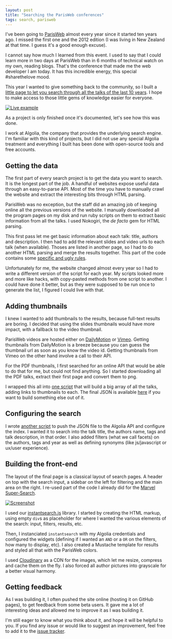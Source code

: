 ```yaml
---
layout: post
title: "Searching the ParisWeb conferences"
tags: search, parisweb
---
```


I've been going to [ParisWeb][1] almost every year since
it started ten years ago. I missed the first one and the 2012 edition (I was
living in New Zealand at that time. I guess it's a good enough excuse).

I cannot say how much I learned from this event. I used to say that I could
learn more in two days at ParisWeb than in 6 months of technical watch on my
own, reading blogs. That's the conference that made me the web developer I am
today. It has this incredible energy, this special #sharethelove mood.

This year I wanted to give something back to the community, so I built a [little
page to let you search through all the talks of the last 10 years][2]. I hope to
make access to those little gems of knowledge easier for everyone.

[![Live example][3]](https://pixelastic.github.io/parisweb/)

As a project is only finished once it's documented, let's see how this was
done.

I work at Algolia, the company that provides the underlying search engine.
I'm familiar with this kind of projects, but I did not use any
special Algolia treatment and everything I built has been done with open-source
tools and free accounts.

## Getting the data

The first part of every search project is to get the data you want to search. It
is the longest part of the job. A handful of websites expose useful
data through an easy-to-parse API. Most of the time you have to manually crawl
the website and extract the interesting bits through HTML parsing.

ParisWeb was no exception, but the staff did an amazing job of keeping online
all the previous versions of the website. I manually downloaded all the program
pages on my disk and run ruby scripts on them to extract basic information from
all the talks. I used Nokogiri, the *de facto* gem for HTML parsing.

This first pass let me get basic information about each talk: title, authors and
description. I then had to add the relevant slides and video urls to each talk
(when available). Thoses are listed in another page, so I had to do
another HTML parsing and merge the results together. This part of the code
contains some [specific and ugly rules][4].

Unfortunately for me, the website changed almost every year so I had to write
a different version of the script for each year. My scripts looked
more and more like hacks, with copy-pasted methods from one script to another.
I could have done it better, but as they were supposed to be run once to
generate the list, I figured I could live with that.

## Adding thumbnails

I knew I wanted to add thumbnails to the results, because full-text results are
boring. I decided that using the slides thumbnails would have more impact, with
a fallback to the video thumbnail.

ParisWeb videos are hosted either on [DailyMotion][5] or [Vimeo][6]. Getting
thumbnails from DailyMotion is a breeze because you can guess the thumbnail url
as soon as you know the video id. Getting thumbnails from Vimeo on the other
hand involve a call to their API.

For the PDF thumbnails, I first searched for an online API that would be able to
do that for me, but could not find anything. So I started downloading all the
PDF talks, extract their first page and convert them to png.

I wrapped this all into [one script][7] that will build a big array of all the
talks, adding links to thumbnails to each. The final JSON is available [here][8]
if you want to build something else out of it.

## Configuring the search

I wrote [another script][9] to push the JSON file to the Algolia API and
configure the index. I wanted it to search into the talk title, the authors
name, tags and talk description, in that order. I also added filters (what we
call facets) on the authors, tags and year as well as defining synonyms (like
js/javascript or ux/user experience).

## Building the front-end

The layout of the final page is a classical layout of search pages. A header on
top with the search input, a sidebar on the left for filtering and the main area
on the right. I re-used part of the code I already did for the [Marvel
Super-Search][10].

[![Screenshot][11]](https://pixelastic.github.io/parisweb/)

I used our [instantsearch.js][12] library. I started by creating the HTML
markup, using empty `div`s as placeholder for where I wanted the various
elements of the search: input, filters, results, etc.

Then, I instanciated `instantsearch` with my Algolia credentials and configured
the widgets (defining if I wanted an `AND` or a `OR` on the filters, how many to
display, etc). I also created a Mustache template for results and styled all
that with the ParisWeb colors.

I used [Cloudinary][13] as a CDN for the images, which let me resize, compress
and cache them on the fly. I also forced all author pictures into grayscale for
a better visual harmony.

## Getting feedback

As I was building it, I often pushed the site online (hosting it on GitHub
pages), to get feedback from some beta users. It gave me a lot of interesting
ideas and allowed me to improve it as I was building it.

I'm still eager to know what you think about it, and hope it will be helpful to
you. If you find any issue or would like to suggest an improvement, feel free to
add it to the [issue tracker][14].


[1]: https://www.paris-web.fr/
[2]: https://pixelastic.github.io/parisweb/
[3]: /img/files/2016-09-05/parisweb.gif
[4]: https://github.com/pixelastic/parisweb/blob/master/scripts/2009#L171-L173
[5]: http://www.dailymotion.com/parisweb
[6]: https://vimeo.com/parisweb
[7]: https://github.com/pixelastic/parisweb/blob/master/scripts/consolidate
[8]: https://github.com/pixelastic/parisweb/blob/master/records/records.json
[9]: https://github.com/pixelastic/parisweb/blob/master/scripts/push
[10]: http://pixelastic.github.io/marvel/
[11]: /img/files/2016-09-05/parisweb.png
[12]: https://community.algolia.com/instantsearch.js/
[13]: http://cloudinary.com/
[14]: https://github.com/pixelastic/parisweb/issues
